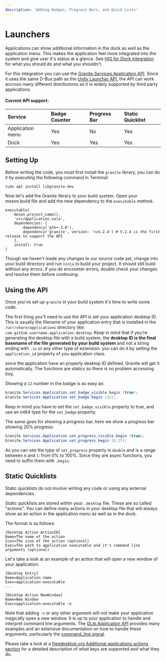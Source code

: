 ```yaml
---
description: 'Adding Badges, Progress Bars, and Quick Lists'
---
```


# Launchers

Applications can show additional information in the dock as well as the application menu. This makes the application feel more integrated into the system and give user it's status at a glance. See [HIG for Dock integration](https://elementary.io/docs/human-interface-guidelines#dock-integration) for what you should do and what you shouldn't.

For this integration you can use the [Granite.Services.Application API](https://valadoc.org/granite/Granite.Services.Application.html). Since it uses the same D-Bus path as the [Unity Launcher API](https://valadoc.org/unity/Unity.LauncherEntry.html), the API can work accross many different distributions as it is widely supported by third party applications.

#### Current API support:

| Service | Badge Counter | Progress Bar | Static Quicklist |
| :--- | :--- | :--- | :--- |
| Application menu | Yes | No | Yes |
| Dock | Yes | Yes | Yes |

## Setting Up

Before writing the code, you must first install the `granite` library, you can do it by executing the following command in Terminal:

```bash
sudo apt install libgranite-dev
```

Now let's add the Granite library to your build system. Open your meson.build file and add the new dependency to the `executable` method.

```text
executable(
    meson.project_name(),
    'src/Application.vala',
    dependencies: [
        dependency('gtk+-3.0'),
        dependency('granite', version: '>=5.2.4') # 5.2.4 is the first release to support the API
    ],
    install: true
)
```

Though we haven't made any changes to our source code yet, change into your build directory and run `ninja` to build your project. It should still build without any errors. If you do encounter errors, double check your changes and resolve them before continuing.

## Using the API

Once you've set up `granite` in your build system it's time to write some code.

The first thing you'll need to use the API is set your application desktop ID. This is usually the filename of your application entry that is installed in the `/usr/share/applications` directory like: `com.github.username.application.desktop`. Keep in mind that if you're generating the desktop file with a build system, the **desktop ID is the final basename of the file generated by your build system** and not a string ending with `.in` or any other type of extension. you can do it by setting the `application_id` property of you application class.

since the application have an properly desktop ID defined, Granite will get it automatically.
The functions are statics so there is no problem accessing trey.

Showing a `12` number in the badge is as easy as:

```csharp
Granite.Services.Application.set_badge_visible.begin (true);
Granite.Services.Application.set_badge.begin (12);
```

Keep in mind you have to set the `set_badge_visible` property to true, and use an int64 type for the `set_badge` property.

The same goes for showing a progress bar, here we show a progress bar showing 20% progress:

```csharp
Granite.Services.Application.set_progress_visible.begin (true);
Granite.Services.Application.set_progress.begin (0.2f);
```

As you can see the type of `set_progress` property is `double` and is a range between `0` and `1`: from 0% to 100%.
Since they are async functions, you need to suffix them with `.begin`.

## Static Quicklists

Static quicklists do not involve writing any code or using any external dependencies.

Static quicklists are stored within your `.desktop` file. These are so called "actions". You can define many actions in your desktop file that will always show as an action in the application menu as well as in the dock.

The format is as follows:

```text
[Desktop Action ActionID]
Name=The name of the action
Icon=The icon of the action (optional)
Exec=The path to application executable and it's command line arguments (optional)
```

Let's take a look at an example of an action that will open a new window of your application:

```text
[Desktop Entry]
Name=Application name
Exec=application-executable
...

[Desktop Action NewWindow]
Name=New Window
Exec=application-executable -n
```

Note that adding `-n` or any other argument will not make your application magically open a new window. It is up to your application to handle and interpret command line arguments. The [GLib.Application API](https://valadoc.org/gio-2.0/GLib.Application.html) provides many examples and an extensive documentation on how to handle these arguments, particularly the [command\_line signal](https://valadoc.org/gio-2.0/GLib.Application.command_line.html).

Please take a look at a [freedesktop.org Additional applications actions section](https://standards.freedesktop.org/desktop-entry-spec/latest/ar01s10.html) for a detailed description of what keys are supported and what they do.

